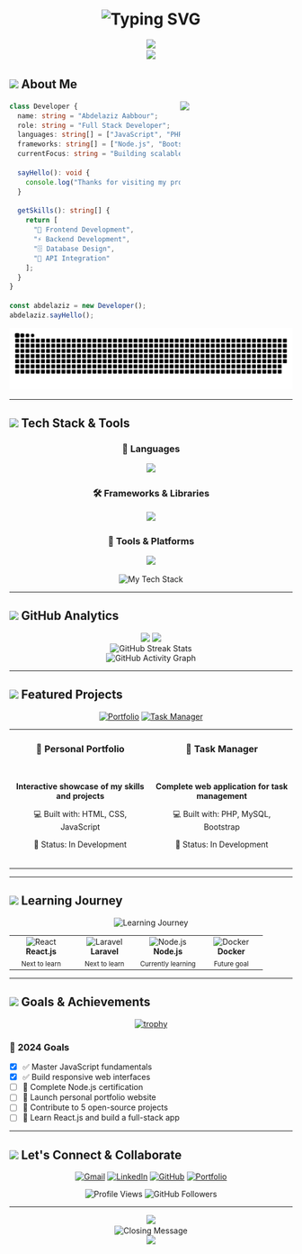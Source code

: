 <h1 align="center">
  <img src="https://readme-typing-svg.demolab.com/?lines=Hello+World!+👋;I'm+Abdelaziz+Aabbour+🚀;Full+Stack+Developer+💻;Welcome+to+my+Profile!+✨&font=Fira%20Code&center=true&width=380&height=50&color=gradient&vCenter=true&multiline=false&repeat=true&pause=1000&duration=4000" alt="Typing SVG" />
</h1>

<div align="center">
  <img src="https://capsule-render.vercel.app/api?type=waving&color=gradient&customColorList=6,11,20&height=180&section=header&text=Abdelaziz%20Aabbour&fontSize=42&fontColor=fff&animation=twinkling&fontAlignY=32&desc=Full%20Stack%20Developer%20%7C%20Problem%20Solver%20%7C%20Code%20Enthusiast&descSize=16&descAlignY=51"/>
</div>

<div align="center">
  <img width="800" src="https://user-images.githubusercontent.com/73097560/115834477-dbab4500-a447-11eb-908a-139a6edaec5c.gif">
</div>

## <img src="https://media2.giphy.com/media/QssGEmpkyEOhBCb7e1/giphy.gif?cid=ecf05e47a0n3gi1bfqntqmob8g9aid1oyj2wr3ds3mg700bl&rid=giphy.gif" width="32"> **About Me**

<img align="right" src="https://github.com/7oSkaaa/7oSkaaa/blob/main/Images/Right_Side.gif?raw=true" width=200px>

```typescript
class Developer {
  name: string = "Abdelaziz Aabbour";
  role: string = "Full Stack Developer";
  languages: string[] = ["JavaScript", "PHP", "HTML", "CSS", "SQL"];
  frameworks: string[] = ["Node.js", "Bootstrap", "Tailwind CSS"];
  currentFocus: string = "Building scalable web applications";
  
  sayHello(): void {
    console.log("Thanks for visiting my profile! Let's build something amazing together!");
  }
  
  getSkills(): string[] {
    return [
      "🚀 Frontend Development", 
      "⚡ Backend Development",
      "🗄️ Database Design", 
      "🔧 API Integration"
    ];
  }
}

const abdelaziz = new Developer();
abdelaziz.sayHello();
```

<div align="center">
  <img src="https://github.com/1999AZZAR/1999AZZAR/blob/readme/resources/img/grid-snake.svg" alt="Snake animation" />
</div>

---

## <img src="https://media.giphy.com/media/iY8CRBdQXODJSCERIr/giphy.gif" width="35"> **Tech Stack & Tools**

<div align="center">

### 🎯 **Languages**
<p>
  <img src="https://skillicons.dev/icons?i=html,css,js,php,mysql&theme=dark" />
</p>

### 🛠️ **Frameworks & Libraries**
<p>
  <img src="https://skillicons.dev/icons?i=nodejs,bootstrap,tailwind,git,github&theme=dark" />
</p>

### 🔧 **Tools & Platforms**
<p>
  <img src="https://skillicons.dev/icons?i=vscode,figma,postman,linux,windows&theme=dark" />
</p>

</div>

<div align="center">
  <img src="https://github-readme-tech-stack.vercel.app/api/cards?title=My%20Tech%20Stack&align=center&titleAlign=center&fontSize=20&lineCount=3&theme=github_dark&hideTitle=false&line1=html5,HTML;css3,CSS;javascript,JavaScript;php,PHP;&line2=nodejs,Node.js;bootstrap,Bootstrap;tailwindcss,Tailwind;mysql,MySQL;&line3=git,Git;github,GitHub;vscode,VS%20Code;figma,Figma;" alt="My Tech Stack" />
</div>

---

## <img src="https://media.giphy.com/media/W5eoZHPpUx9sapR0eu/giphy.gif" width="35"> **GitHub Analytics**

<div align="center">
  <img height="180em" src="https://github-readme-stats-sigma-five.vercel.app/api?username=abdelaziz-aabbour&show_icons=true&theme=react&include_all_commits=true&count_private=true&hide_border=true&bg_color=0D1117&title_color=58A6FF&icon_color=1F6FEB&text_color=C9D1D9"/>
  <img height="180em" src="https://github-readme-stats-sigma-five.vercel.app/api/top-langs/?username=abdelaziz-aabbour&layout=compact&langs_count=8&theme=react&hide_border=true&bg_color=0D1117&title_color=58A6FF&text_color=C9D1D9"/>
</div>

<div align="center">
  <img src="https://github-readme-streak-stats.herokuapp.com/?user=abdelaziz-aabbour&theme=react&hide_border=true&background=0D1117&stroke=58A6FF&ring=58A6FF&fire=FF6B6B&sideNums=C9D1D9&currStreakLabel=C9D1D9&sideLabels=C9D1D9&dates=C9D1D9" alt="GitHub Streak Stats"/>
</div>

<div align="center">
  <img src="https://github-readme-activity-graph.vercel.app/graph?username=abdelaziz-aabbour&bg_color=0D1117&color=58A6FF&line=1F6FEB&point=FF6B6B&area=true&hide_border=true" alt="GitHub Activity Graph"/>
</div>

---

## <img src="https://media.giphy.com/media/LnQjpWaON8nhr21vNW/giphy.gif" width="35"> **Featured Projects**

<div align="center">

[![Portfolio](https://github-readme-stats-sigma-five.vercel.app/api/pin/?username=abdelaziz-aabbour&repo=portfolio&theme=react&hide_border=true&bg_color=0D1117)](https://github.com/abdelaziz-aabbour/portfolio)
[![Task Manager](https://github-readme-stats-sigma-five.vercel.app/api/pin/?username=abdelaziz-aabbour&repo=task-manager&theme=react&hide_border=true&bg_color=0D1117)](https://github.com/abdelaziz-aabbour/task-manager)

</div>

<div align="center">
  <table>
    <tr>
      <td width="50%">
        <h3 align="center">🎨 Personal Portfolio</h3>
        <div align="center">  
          <br>
          <p><strong>Interactive showcase of my skills and projects</strong></p>
          <p>💻 Built with: HTML, CSS, JavaScript</p>
          <p>🚧 Status: In Development</p>
          <br>
        </div>
      </td>
      <td width="50%">
        <h3 align="center">📝 Task Manager</h3>
        <div align="center">
          <br>
          <p><strong>Complete web application for task management</strong></p>
          <p>💻 Built with: PHP, MySQL, Bootstrap</p>
          <p>🚧 Status: In Development</p>
          <br>
        </div>
      </td>
    </tr>
  </table>
</div>

---

## <img src="https://media.giphy.com/media/3oKIPEqDGUULpEU0aQ/giphy.gif" width="35"> **Learning Journey**

<div align="center">
  <img src="https://readme-typing-svg.demolab.com/?lines=🎯+Currently+mastering+Node.js;🚀+Exploring+React.js+ecosystem;🔥+Building+full-stack+applications;💡+Always+learning+new+technologies;&font=Fira%20Code&center=true&width=600&height=50&color=58A6FF&vCenter=true&pause=1000&duration=3000" alt="Learning Journey" />
</div>

<div align="center">
  <table>
    <tr>
      <td align="center" width="25%">
        <img src="https://cdn.jsdelivr.net/gh/devicons/devicon/icons/react/react-original.svg" width="60" height="60" alt="React"/>
        <br><strong>React.js</strong>
        <br><sub>Next to learn</sub>
      </td>
      <td align="center" width="25%">
        <img src="https://cdn.jsdelivr.net/gh/devicons/devicon/icons/laravel/laravel-plain.svg" width="60" height="60" alt="Laravel"/>
        <br><strong>Laravel</strong>
        <br><sub>Next to learn</sub>
      </td>
      <td align="center" width="25%">
        <img src="https://cdn.jsdelivr.net/gh/devicons/devicon/icons/nodejs/nodejs-original.svg" width="60" height="60" alt="Node.js"/>
        <br><strong>Node.js</strong>
        <br><sub>Currently learning</sub>
      </td>
      <td align="center" width="25%">
        <img src="https://cdn.jsdelivr.net/gh/devicons/devicon/icons/docker/docker-original.svg" width="60" height="60" alt="Docker"/>
        <br><strong>Docker</strong>
        <br><sub>Future goal</sub>
      </td>
    </tr>
  </table>
</div>

---

## <img src="https://media.giphy.com/media/LmNwrBhejkK9EFP504/giphy.gif" width="35"> **Goals & Achievements**

<div align="center">
  
[![trophy](https://github-profile-trophy.vercel.app/?username=abdelaziz-aabbour&theme=radical&no-frame=true&no-bg=true&margin-w=4&row=1)](https://github.com/ryo-ma/github-profile-trophy)

</div>

### 🎯 **2024 Goals**
- [x] ✅ Master JavaScript fundamentals
- [x] ✅ Build responsive web interfaces
- [ ] 🔄 Complete Node.js certification
- [ ] 🔄 Launch personal portfolio website
- [ ] 🔄 Contribute to 5 open-source projects
- [ ] 🔄 Learn React.js and build a full-stack app

---

## <img src="https://media.giphy.com/media/MIGbtLZoVjbl0bYbAd/giphy.gif" width="35"> **Let's Connect & Collaborate**

<div align="center">
  
[![Gmail](https://img.shields.io/badge/Gmail-D14836?style=for-the-badge&logo=gmail&logoColor=white)](mailto:abdelaziz.aabbour@example.com)
[![LinkedIn](https://img.shields.io/badge/LinkedIn-0077B5?style=for-the-badge&logo=linkedin&logoColor=white)](https://www.linkedin.com/in/aziz-aabour-a74371301)
[![GitHub](https://img.shields.io/badge/GitHub-100000?style=for-the-badge&logo=github&logoColor=white)](https://github.com/abdelaziz-aabbour)
[![Portfolio](https://img.shields.io/badge/Portfolio-FF5722?style=for-the-badge&logo=todoist&logoColor=white)](#)

</div>

<div align="center">
  <img src="https://komarev.com/ghpvc/?username=abdelaziz-aabbour&label=Profile%20Views&color=0e75b6&style=for-the-badge" alt="Profile Views" />
  <img src="https://img.shields.io/github/followers/abdelaziz-aabbour?label=Followers&style=for-the-badge&color=0e75b6" alt="GitHub Followers" />
</div>

---

<div align="center">
  <img src="https://capsule-render.vercel.app/api?type=waving&color=gradient&customColorList=6,11,20&height=100&section=footer&animation=twinkling"/>
</div>

<div align="center">
  <img src="https://readme-typing-svg.demolab.com/?lines=Thanks+for+visiting!+🙏;Let's+build+something+amazing+together!+🚀;Always+happy+to+collaborate!+🤝;Happy+Coding!+💻&font=Fira%20Code&center=true&width=500&height=50&color=gradient&vCenter=true&pause=1000&duration=3000" alt="Closing Message" />
</div>

<div align="center">
  <img src="https://media.giphy.com/media/jpVnC65DmYeyRL4LHS/giphy.gif" width="30%">
</div>
